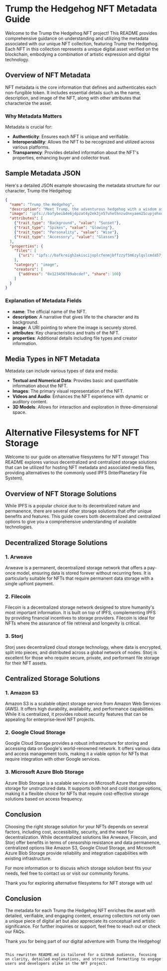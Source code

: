 
# Trump the Hedgehog NFT Metadata Guide

Welcome to the Trump the Hedgehog NFT project! This README provides comprehensive guidance on understanding and utilizing the metadata associated with our unique NFT collection, featuring Trump the Hedgehog. Each NFT in this collection represents a unique digital asset verified on the blockchain, embodying a combination of artistic expression and digital technology.

## Overview of NFT Metadata

NFT metadata is the core information that defines and authenticates each non-fungible token. It includes essential details such as the name, description, and image of the NFT, along with other attributes that characterize the asset.

### Why Metadata Matters

Metadata is crucial for:
- **Authenticity**: Ensures each NFT is unique and verifiable.
- **Interoperability**: Allows the NFT to be recognized and utilized across various platforms.
- **Transparency**: Provides detailed information about the NFT's properties, enhancing buyer and collector trust.

## Sample Metadata JSON

Here's a detailed JSON example showcasing the metadata structure for our character, Trump the Hedgehog:

```json
{
  "name": "Trump the Hedgehog",
  "description": "Meet Trump, the adventurous hedgehog with a wisdom as profound as his love for exploration. Sporting glowing spikes and his signature glasses, he's ready for any digital escapade.",
  "image": "ipfs://bafybeib4e6jdpzat4y2ek3jn57uhethnzvdnxyaem25cupjohxd23shuie",
  "attributes": [
    {"trait_type": "Background", "value": "Sunset"},
    {"trait_type": "Spikes", "value": "Glowing"},
    {"trait_type": "Personality", "value": "Wise"},
    {"trait_type": "Accessory", "value": "Glasses"}
  ],
  "properties": {
    "files": [
      {"uri": "ipfs://bafkreigh2akiscijoplcfenmjbffzzyf5m6zylqslcmda57jxn33rifnu", "type": "image/png"}
    ],
    "category": "image",
    "creators": [
      {"address": "0x123456789abcdef", "share": 100}
    ]
  }
}
```

### Explanation of Metadata Fields

- **name**: The official name of the NFT.
- **description**: A narrative that gives life to the character and its background.
- **image**: A URI pointing to where the image is securely stored.
- **attributes**: Key characteristics and traits of the NFT.
- **properties**: Additional details including file types and creator information.

## Media Types in NFT Metadata

Metadata can include various types of data and media:

- **Textual and Numerical Data**: Provides basic and quantifiable information about the NFT.
- **Images**: The primary visual representation of the NFT.
- **Videos and Audio**: Enhances the NFT experience with dynamic or auditory content.
- **3D Models**: Allows for interaction and exploration in three-dimensional space.


# Alternative Filesystems for NFT Storage

Welcome to our guide on alternative filesystems for NFT storage! This README explores various decentralized and centralized storage solutions that can be utilized for hosting NFT metadata and associated media files, providing alternatives to the commonly used IPFS (InterPlanetary File System).

## Overview of NFT Storage Solutions

While IPFS is a popular choice due to its decentralized nature and permanence, there are several other storage solutions that offer unique benefits and features. This guide covers both decentralized and centralized options to give you a comprehensive understanding of available technologies.

## Decentralized Storage Solutions

### 1. Arweave
Arweave is a permanent, decentralized storage network that offers a pay-once model, ensuring data is stored forever without recurring fees. It is particularly suitable for NFTs that require permanent data storage with a single upfront payment.

### 2. Filecoin
Filecoin is a decentralized storage network designed to store humanity's most important information. It is built on top of IPFS, complementing IPFS by providing financial incentives to storage providers. Filecoin is ideal for NFTs where the assurance of file retrieval and longevity is critical.

### 3. Storj
Storj uses decentralized cloud storage technology, where data is encrypted, split into pieces, and distributed across a global network of nodes. Storj is excellent for those who require secure, private, and performant file storage for their NFT assets.

## Centralized Storage Solutions

### 1. Amazon S3
Amazon S3 is a scalable object storage service from Amazon Web Services (AWS). It offers high durability, availability, and performance capabilities. While it is centralized, it provides robust security features that can be appealing for enterprise-level NFT projects.

### 2. Google Cloud Storage
Google Cloud Storage provides a robust infrastructure for storing and accessing data on Google's world-renowned network. It offers various data and access management tools, making it a viable option for NFTs that require integration with other Google services.

### 3. Microsoft Azure Blob Storage
Azure Blob Storage is a scalable service on Microsoft Azure that provides storage for unstructured data. It supports both hot and cold storage options, making it a flexible choice for NFTs that require cost-effective storage solutions based on access frequency.

## Conclusion

Choosing the right storage solution for your NFTs depends on several factors, including cost, accessibility, security, and the need for decentralization. While decentralized solutions like Arweave, Filecoin, and Storj offer benefits in terms of censorship resistance and data permanence, centralized options like Amazon S3, Google Cloud Storage, and Microsoft Azure Blob Storage provide reliability and integration capabilities with existing infrastructure.

For more information or to discuss which storage solution best fits your needs, feel free to contact us or visit our community forums.

Thank you for exploring alternative filesystems for NFT storage with us!




## Conclusion

The metadata for each Trump the Hedgehog NFT enriches the asset with detailed, verifiable, and engaging content, ensuring collectors not only own a unique piece of digital art but also appreciate its conceptual and artistic significance. For further inquiries or support, feel free to reach out or check our FAQs.

Thank you for being part of our digital adventure with Trump the Hedgehog!
```

This rewritten README.md is tailored for a GitHub audience, focusing on clarity, detailed explanations, and structured formatting to engage users and developers alike in the NFT project.
